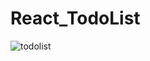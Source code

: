 # React_TodoList

![todolist](https://user-images.githubusercontent.com/62506973/196343946-df16fc3e-8f2c-4ce8-975d-8a4bf15d356d.gif)
